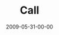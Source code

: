 ---
layout: message
category: message
series: "Roadmap For A Revolution"
title: "Call"
date: 2009-05-31-00-00
message_id: 565
audio: "http://s3.amazonaws.com/crossroadsaudiomessages/Roadmap3.mp3"
audio-duration: "38:11"
description: "Brian Tome, Jason Singh and Will and Beth Skillman discuss what a \"call\" is and how we obey it."
video: "https://s3.amazonaws.com/crossroadsvideomessages/Roadmap3.mp4"
video-duration: "38:11"
video-image: "http://s3.amazonaws.com/crossroads-media/images/legacy/content/Roadmap3-still.jpg"
program: "http://s3.amazonaws.com/crossroads-media/media/legacy/documents/0530_31Program.pdf"
notes-description: ""
notes: "http://s3.amazonaws.com/crossroads-media/media/legacy/documents/SN_05_30-31_09.pdf"
notes-title: "Call (Study Notes)"
explicit: false
---